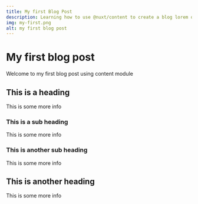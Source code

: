 ```yaml
---
title: My first Blog Post
description: Learning how to use @nuxt/content to create a blog lorem oiasjdoiasjdoiajsdoaisjdoiasjdoi oiajsdoiajsd oiasjdoiasjd aosijdasiojd aosidjaosijd
img: my-first.png
alt: my first blog post
---
```


# My first blog post

Welcome to my first blog post using content module

## This is a heading

This is some more info

### This is a sub heading

This is some more info

### This is another sub heading

This is some more info

## This is another heading

This is some more info